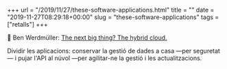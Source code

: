 +++
url = "/2019/11/27/these-software-applications.html"
title = ""
date = "2019-11-27T08:29:18+00:00"
slug = "these-software-applications"
tags = ["retalls"]
+++

📎 Ben Werdmüller: <a href="https://werd.io/2019/the-next-big-thing-the-hybrid-cloud">The next big thing? The hybrid cloud.</a>

Dividir les aplicacions: conservar la gestió de dades a casa —per seguretat— i pujar l'API al núvol —per agilitar-ne la gestió i les actualitzacions.
